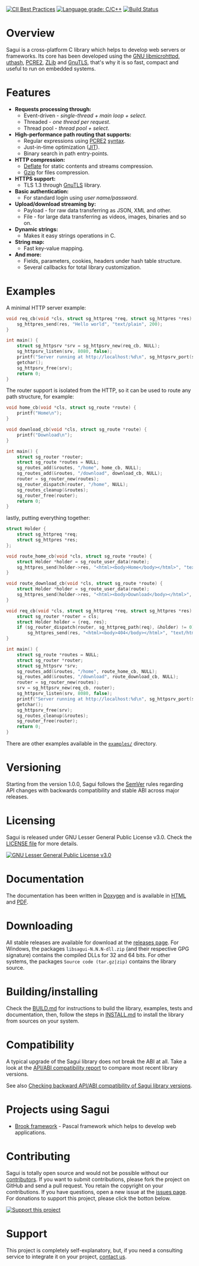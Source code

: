 [![CII Best Practices](https://bestpractices.coreinfrastructure.org/projects/2140/badge)](https://bestpractices.coreinfrastructure.org/projects/2140)
[![Language grade: C/C++](https://img.shields.io/lgtm/grade/cpp/g/risoflora/libsagui.svg?logo=lgtm&logoWidth=18)](https://lgtm.com/projects/g/risoflora/libsagui/context:cpp)
[![Build Status](https://travis-ci.org/risoflora/libsagui.svg?branch=master)](https://travis-ci.org/risoflora/libsagui)

# Overview

Sagui is a cross-platform C library which helps to develop web servers or frameworks. Its core has been developed using the [GNU libmicrohttpd](https://www.gnu.org/software/libmicrohttpd), [uthash](https://troydhanson.github.io/uthash), [PCRE2](https://www.pcre.org), [ZLib](https://www.zlib.net) and [GnuTLS](https://www.gnutls.org), that's why it is so fast, compact and useful to run on embedded systems.

# Features

* **Requests processing through:**
  * Event-driven - _single-thread + main loop + select_.
  * Threaded - _one thread per request_.
  * Thread pool - _thread pool + select_.
* **High-performance path routing that supports:**
  * Regular expressions using [PCRE2](https://www.pcre.org/current/doc/html/pcre2pattern.html) [syntax](https://www.pcre.org/current/doc/html/pcre2syntax.html).
  * Just-in-time optimization ([JIT](https://www.pcre.org/current/doc/html/pcre2jit.html)).
  * Binary search in path entry-points.
* **HTTP compression:**
  * [Deflate](https://en.wikipedia.org/wiki/DEFLATE) for static contents and streams compression.
  * [Gzip](https://en.wikipedia.org/wiki/Gzip) for files compression.
* **HTTPS support:**
  * TLS 1.3 through [GnuTLS](https://www.gnutls.org) library.
* **Basic authentication:**
  * For standard login using *user name/password*.
* **Upload/download streaming by:**
  * Payload - for raw data transferring as JSON, XML and other.
  * File - for large data transferring as videos, images, binaries and so on.
* **Dynamic strings:**
  * Makes it easy strings operations in C.
* **String map:**
  * Fast key-value mapping.
* **And more:**
  * Fields, parameters, cookies, headers under hash table structure.
  * Several callbacks for total library customization.

# Examples

A minimal HTTP server example:

```c
void req_cb(void *cls, struct sg_httpreq *req, struct sg_httpres *res) {
    sg_httpres_send(res, "Hello world", "text/plain", 200);
}

int main() {
    struct sg_httpsrv *srv = sg_httpsrv_new(req_cb, NULL);
    sg_httpsrv_listen(srv, 8080, false);
    printf("Server running at http://localhost:%d\n", sg_httpsrv_port(srv));
    getchar();
    sg_httpsrv_free(srv);
    return 0;
}
```

The router support is isolated from the HTTP, so it can be used to route any path structure, for example:

```c
void home_cb(void *cls, struct sg_route *route) {
    printf("Home\n");
}

void download_cb(void *cls, struct sg_route *route) {
    printf("Download\n");
}

int main() {
    struct sg_router *router;
    struct sg_route *routes = NULL;
    sg_routes_add(&routes, "/home", home_cb, NULL);
    sg_routes_add(&routes, "/download", download_cb, NULL);
    router = sg_router_new(routes);
    sg_router_dispatch(router, "/home", NULL);
    sg_routes_cleanup(&routes);
    sg_router_free(router);
    return 0;
}
```

lastly, putting everything together:

```c
struct Holder {
    struct sg_httpreq *req;
    struct sg_httpres *res;
};

void route_home_cb(void *cls, struct sg_route *route) {
    struct Holder *holder = sg_route_user_data(route);
    sg_httpres_send(holder->res, "<html><body>Home</body></html>", "text/html", 200);
}

void route_download_cb(void *cls, struct sg_route *route) {
    struct Holder *holder = sg_route_user_data(route);
    sg_httpres_send(holder->res, "<html><body>Download</body></html>", "text/html", 200);
}

void req_cb(void *cls, struct sg_httpreq *req, struct sg_httpres *res) {
    struct sg_router *router = cls;
    struct Holder holder = {req, res};
    if (sg_router_dispatch(router, sg_httpreq_path(req), &holder) != 0)
        sg_httpres_send(res, "<html><body>404</body></html>", "text/html", 404);
}

int main() {
    struct sg_route *routes = NULL;
    struct sg_router *router;
    struct sg_httpsrv *srv;
    sg_routes_add(&routes, "/home", route_home_cb, NULL);
    sg_routes_add(&routes, "/download", route_download_cb, NULL);
    router = sg_router_new(routes);
    srv = sg_httpsrv_new(req_cb, router);
    sg_httpsrv_listen(srv, 8080, false);
    printf("Server running at http://localhost:%d\n", sg_httpsrv_port(srv));
    getchar();
    sg_httpsrv_free(srv);
    sg_routes_cleanup(&routes);
    sg_router_free(router);
    return 0;
}
```

There are other examples available in the [`examples/`](https://github.com/risoflora/libsagui/tree/master/examples) directory.

# Versioning

Starting from the version 1.0.0, Sagui follows the [SemVer](https://semver.org) rules regarding API changes with backwards compatibility and stable ABI across major releases.

# Licensing

Sagui is released under GNU Lesser General Public License v3.0. Check the [LICENSE file](https://github.com/risoflora/libsagui/blob/master/LICENSE) for more details.

[![GNU Lesser General Public License v3.0](https://www.gnu.org/graphics/lgplv3-88x31.png)](https://www.gnu.org/licenses/lgpl-3.0.html)

# Documentation

The documentation has been written in [Doxygen](https://www.stack.nl/~dimitri/doxygen) and is available in [HTML](https://risoflora.github.io/libsagui-docs/index.html) and [PDF](https://risoflora.github.io/libsagui-docs/ref.html).

# Downloading

All stable releases are available for download at the [releases page](https://github.com/risoflora/libsagui/releases). For Windows, the packages `libsagui-N.N.N-dll.zip` (and their respective GPG signature) contains the compiled DLLs for 32 and 64 bits. For other systems, the packages `Source code (tar.gz|zip)` contains the library source.

# Building/installing

Check the [BUILD.md](https://github.com/risoflora/libsagui/blob/master/BUILD.md) for instructions to build the library, examples, tests and documentation, then, follow the steps in [INSTALL.md](https://github.com/risoflora/libsagui/blob/master/INSTALL.md) to install the library from sources on your system.

# Compatibility

A typical upgrade of the Sagui library does not break the ABI at all. Take a look at the [API/ABI compatibility report](https://abi-laboratory.pro/?view=timeline&l=libsagui) to compare most recent library versions.

See also [Checking backward API/ABI compatibility of Sagui library versions](https://github.com/risoflora/libsagui/blob/master/ABIComplianceChecker.md).

# Projects using Sagui

* [Brook framework](https://github.com/risoflora/brookframework) -  Pascal framework which helps to develop web applications.

# Contributing

Sagui is totally open source and would not be possible without our [contributors](https://github.com/risoflora/libsagui/blob/master/THANKS). If you want to submit contributions, please fork the project on GitHub and send a pull request. You retain the copyright on your contributions. If you have questions, open a new issue at the [issues page](https://github.com/risoflora/libsagui/issues). For donations to support this project, please click the botton below.

[![Support this project](https://www.paypalobjects.com/en_US/GB/i/btn/btn_donateCC_LG.gif)](https://www.paypal.com/cgi-bin/webscr?cmd=_donations&business=silvioprog%40gmail%2ecom&lc=US&item_name=libsagui&item_number=libsagui&currency_code=USD&bn=PP%2dDonationsBF%3aproject%2dsupport%2ejpg%3aNonHosted)

# Support

This project is completely self-explanatory, but, if you need a consulting service to integrate it on your project, [contact us](mailto:silvioprog@gmail.com).
